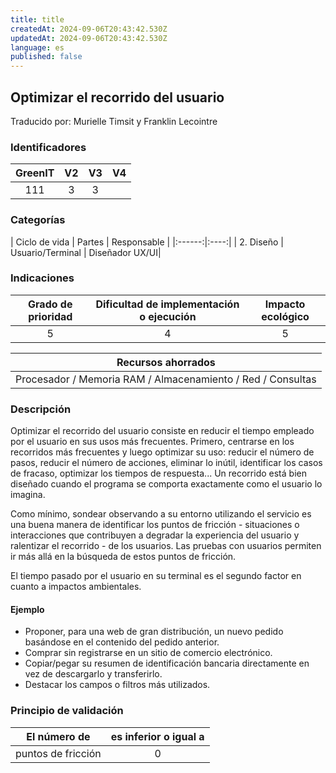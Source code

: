 ```yaml
---
title: title
createdAt: 2024-09-06T20:43:42.530Z
updatedAt: 2024-09-06T20:43:42.530Z
language: es
published: false
---
```

## Optimizar el recorrido del usuario
Traducido por: Murielle Timsit y Franklin Lecointre

### Identificadores

| GreenIT |  V2  |  V3  |  V4  |
|:-------:|:----:|:----:|:----:|
|  111   | 3  | 3  |  |

### Categorías

| Ciclo de vida | Partes | Responsable  |
|:------:|:----:|
| 2. Diseño | Usuario/Terminal | Diseñador UX/UI|

### Indicaciones

| Grado de prioridad  | Dificultad de implementación o ejecución | Impacto ecológico   |
|:-------------------:|:-------------------------:|:---------------------:|
| 5 | 4 | 5 |

|Recursos ahorrados   |
|:----------------------------------------------------------:|
|Procesador / Memoria RAM / Almacenamiento / Red / Consultas   |

### Descripción

Optimizar el recorrido del usuario consiste en reducir el tiempo empleado por el usuario en sus usos más frecuentes. Primero, centrarse en los recorridos más frecuentes y luego optimizar su uso: reducir el número de pasos, reducir el número de acciones, eliminar lo inútil, identificar los casos de fracaso, optimizar los tiempos de respuesta... Un recorrido está bien diseñado cuando el programa se comporta exactamente como el usuario lo imagina.

Como mínimo, sondear observando a su entorno utilizando el servicio es una buena manera de identificar los puntos de fricción - situaciones o interacciones que contribuyen a degradar la experiencia del usuario y ralentizar el recorrido - de los usuarios. Las pruebas con usuarios permiten ir más allá en la búsqueda de estos puntos de fricción.

El tiempo pasado por el usuario en su terminal es el segundo factor en cuanto a impactos ambientales.

#### Ejemplo

* Proponer, para una web de gran distribución, un nuevo pedido basándose en el contenido del pedido anterior.
* Comprar sin registrarse en un sitio de comercio electrónico.
* Copiar/pegar su resumen de identificación bancaria directamente en vez  de descargarlo y transferirlo.
* Destacar los campos o filtros más utilizados.

### Principio de validación

| El número de | es inferior o igual a  |  
|-------------------|:-------------------------:|
| puntos de fricción | 0 |
